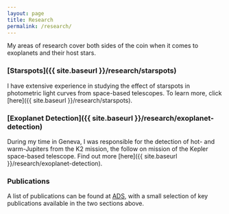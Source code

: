 ```yaml
---
layout: page
title: Research
permalink: /research/
---
```


My areas of research cover both sides of the coin when it comes to exoplanets and their host stars.

### [Starspots]({{ site.baseurl }}/research/starspots)
I have extensive experience in studying the effect of starspots in photometric light curves from space-based telescopes. To learn more, click [here]({{ site.baseurl }}/research/starspots).

### [Exoplanet Detection]({{ site.baseurl }}/research/exoplanet-detection)
During my time in Geneva, I was responsible for the detection of hot- and warm-Jupiters from the K2 mission, the follow on mission of the Kepler space-based telescope. Find out more [here]({{ site.baseurl }}/research/exoplanet-detection).

### Publications

A list of publications can be found at [ADS](https://ui.adsabs.harvard.edu/public-libraries/yNm3bQfHR02zed4zQfDkgA), with a small selection of key publications available in the two sections above.
